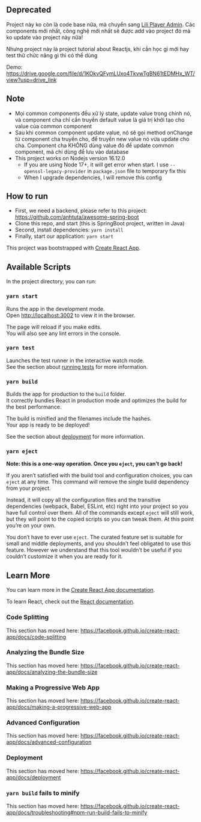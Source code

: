 ## Deprecated

Project này ko còn là code base nữa, mà chuyển sang [Lili Player Admin](https://github.com/anhtuta/liliana-player-admin). Các components mới nhất, công nghệ mới nhất sẽ được add vào project đó mà ko update vào project này nữa!

Nhưng project này là project tutorial about Reactjs, khi cần học gì mới hay test thử chức năng gì thì có thể dùng

Demo: https://drive.google.com/file/d/1KOkvQFymLUxo4TkvwTgBN61tEDMHx_WT/view?usp=drive_link

## Note

- Mọi common components đều xử lý state, update value trong chính nó, và component cha chỉ cần truyền default value là giá trị khởi tạo cho value của common component
- Sau khi common component update value, nó sẽ gọi method onChange từ component cha truyền cho, để truyền new value nó vừa update cho cha. Component cha KHÔNG dùng value đó để update common component, mà chỉ dùng để lưu vào database
- This project works on Nodejs version 16.12.0
  - If you are using Node 17+, it will get error when start. I use `--openssl-legacy-provider` in `package.json` file to temporary fix this
  - When I upgrade dependencies, I will remove this config

## How to run

- First, we need a backend, please refer to this project: https://github.com/anhtuta/awesome-spring-boot
- Clone this repo, and start (this is SpringBoot project, written in Java)
- Second, install dependencies: `yarn install`
- Finally, start our application: `yarn start`

This project was bootstrapped with [Create React App](https://github.com/facebook/create-react-app).

## Available Scripts

In the project directory, you can run:

### `yarn start`

Runs the app in the development mode.<br />
Open [http://localhost:3002](http://localhost:3002) to view it in the browser.

The page will reload if you make edits.<br />
You will also see any lint errors in the console.

### `yarn test`

Launches the test runner in the interactive watch mode.<br />
See the section about [running tests](https://facebook.github.io/create-react-app/docs/running-tests) for more information.

### `yarn build`

Builds the app for production to the `build` folder.<br />
It correctly bundles React in production mode and optimizes the build for the best performance.

The build is minified and the filenames include the hashes.<br />
Your app is ready to be deployed!

See the section about [deployment](https://facebook.github.io/create-react-app/docs/deployment) for more information.

### `yarn eject`

**Note: this is a one-way operation. Once you `eject`, you can’t go back!**

If you aren’t satisfied with the build tool and configuration choices, you can `eject` at any time. This command will remove the single build dependency from your project.

Instead, it will copy all the configuration files and the transitive dependencies (webpack, Babel, ESLint, etc) right into your project so you have full control over them. All of the commands except `eject` will still work, but they will point to the copied scripts so you can tweak them. At this point you’re on your own.

You don’t have to ever use `eject`. The curated feature set is suitable for small and middle deployments, and you shouldn’t feel obligated to use this feature. However we understand that this tool wouldn’t be useful if you couldn’t customize it when you are ready for it.

## Learn More

You can learn more in the [Create React App documentation](https://facebook.github.io/create-react-app/docs/getting-started).

To learn React, check out the [React documentation](https://reactjs.org/).

### Code Splitting

This section has moved here: https://facebook.github.io/create-react-app/docs/code-splitting

### Analyzing the Bundle Size

This section has moved here: https://facebook.github.io/create-react-app/docs/analyzing-the-bundle-size

### Making a Progressive Web App

This section has moved here: https://facebook.github.io/create-react-app/docs/making-a-progressive-web-app

### Advanced Configuration

This section has moved here: https://facebook.github.io/create-react-app/docs/advanced-configuration

### Deployment

This section has moved here: https://facebook.github.io/create-react-app/docs/deployment

### `yarn build` fails to minify

This section has moved here: https://facebook.github.io/create-react-app/docs/troubleshooting#npm-run-build-fails-to-minify
